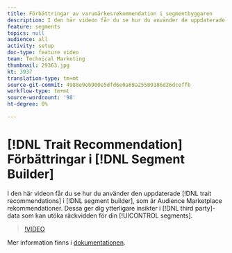 ```yaml
---
title: Förbättringar av varumärkesrekommendation i segmentbyggaren
description: I den här videon får du se hur du använder de uppdaterade trait-rekommendationerna i segmentbyggaren, som är Audience Marketplace-rekommendationer. Dessa ger er ytterligare insikter i data från tredje part som kan utöka era segments räckvidd.
feature: segments
topics: null
audience: all
activity: setup
doc-type: feature video
team: Technical Marketing
thumbnail: 29363.jpg
kt: 3937
translation-type: tm+mt
source-git-commit: 4988e9eb900e5dfd6e0a69a25509186d26dceffb
workflow-type: tm+mt
source-wordcount: '98'
ht-degree: 0%

---
```



# [!DNL Trait Recommendation] Förbättringar i  [!DNL Segment Builder]

I den här videon får du se hur du använder den uppdaterade [!DNL trait recommendations] i [!DNL segment builder], som är Audience Marketplace rekommendationer. Dessa ger dig ytterligare insikter i [!DNL third party]-data som kan utöka räckvidden för din [!UICONTROL segments].

>[!VIDEO](https://video.tv.adobe.com/v/29363/?quality=12)

Mer information finns i [dokumentationen](https://docs.adobe.com/help/en/audience-manager/user-guide/features/segments/trait-recommendations.html).
